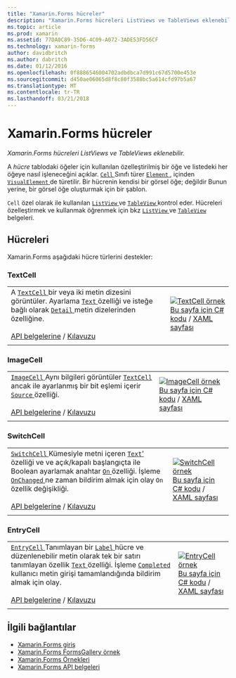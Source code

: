 ```yaml
---
title: "Xamarin.Forms hücreler"
description: "Xamarin.Forms hücreleri ListViews ve TableViews eklenebilir."
ms.topic: article
ms.prod: xamarin
ms.assetid: 77DA0C89-35D6-4C09-A072-3ADE53FD56CF
ms.technology: xamarin-forms
author: davidbritch
ms.author: dabritch
ms.date: 01/12/2016
ms.openlocfilehash: 0f8886546004702adbdbca7d991c67d5700e453e
ms.sourcegitcommit: d450ae06065d8f8c80f3588bc5a614cfd97b5a67
ms.translationtype: MT
ms.contentlocale: tr-TR
ms.lasthandoff: 03/21/2018
---
```

# <a name="xamarinforms-cells"></a>Xamarin.Forms hücreler

_Xamarin.Forms hücreleri ListViews ve TableViews eklenebilir._

A *hücre* tablodaki öğeler için kullanılan özelleştirilmiş bir öğe ve listedeki her öğeye nasıl işleneceğini açıklar. [ `Cell` ](https://developer.xamarin.com/api/type/Xamarin.Forms.Cell/) Sınıfı türer [ `Element` ](https://developer.xamarin.com/api/type/Xamarin.Forms.Element/), içinden [ `VisualElement` ](https://developer.xamarin.com/api/type/Xamarin.Forms.Element/) de türetilir. Bir hücrenin kendisi bir görsel öğe; değildir Bunun yerine, bir görsel öğe oluşturmak için bir şablon. 

`Cell` özel olarak ile kullanılan [ `ListView` ](views.md#listView) ve [ `TableView` ](views.md#tableView) kontrol eder. Hücreleri özelleştirmek ve kullanmak öğrenmek için bkz [ `ListView` ](~/xamarin-forms/user-interface/listview/index.md) ve [ `TableView` ](~/xamarin-forms/user-interface/tableview.md) belgeleri.

## <a name="cells"></a>Hücreleri

Xamarin.Forms aşağıdaki hücre türlerini destekler:

<a name="textCell" />

### <a name="textcell"></a>TextCell

|     |     |
| --- | --- |
| A [ `TextCell` ](https://developer.xamarin.com/api/type/Xamarin.Forms.TextCell) bir veya iki metin dizesini görüntüler. Ayarlama [ `Text` ](https://developer.xamarin.com/api/property/Xamarin.Forms.TextCell.Text/) özelliği ve isteğe bağlı olarak [ `Detail` ](https://developer.xamarin.com/api/property/Xamarin.Forms.TextCell.Detail/) metin dizelerinden özelliğine.<br /><br />[API belgelerine](https://developer.xamarin.com/api/type/Xamarin.Forms.TextCell) / [Kılavuzu](~/xamarin-forms/user-interface/listview/customizing-cell-appearance.md#TextCell) | [![TextCell örnek](cells-images/TextCell.png "TextCell örnek")](cells-images/TextCell-Large.png#lightbox "TextCell örneği")<br />[Bu sayfa için C# kodu](https://github.com/xamarin/xamarin-forms-samples/blob/master/FormsGallery/FormsGallery/FormsGallery/CodeExamples/TextCellDemoPage.cs) / [XAML sayfası](https://github.com/xamarin/xamarin-forms-samples/blob/master/FormsGallery/FormsGallery/FormsGallery/XamlExamples/TextCellDemoPage.xaml) |
|     |     |

### <a name="imagecell"></a>ImageCell

|     |     |
| --- | --- |
| [ `ImageCell` ](https://developer.xamarin.com/api/type/Xamarin.Forms.ImageCell) Aynı bilgileri görüntüler [ `TextCell` ](#textCell) ancak ile ayarlanmış bir bit eşlemi içerir [ `Source` ](https://developer.xamarin.com/api/property/Xamarin.Forms.Image.Source/) özelliği.<br /><br />[API belgelerine](https://developer.xamarin.com/api/type/Xamarin.Forms.ImageCell) / [Kılavuzu](~/xamarin-forms/user-interface/listview/customizing-cell-appearance.md#ImageCell) | [![ImageCell örnek](cells-images/ImageCell.png "ImageCell örnek")](cells-images/ImageCell-Large.png#lightbox "ImageCell örneği")<br />[Bu sayfa için C# kodu](https://github.com/xamarin/xamarin-forms-samples/blob/master/FormsGallery/FormsGallery/FormsGallery/CodeExamples/ImageCellDemoPage.cs) / [XAML sayfası](https://github.com/xamarin/xamarin-forms-samples/blob/master/FormsGallery/FormsGallery/FormsGallery/XamlExamples/ImageCellDemoPage.xaml) |
|     |     |

### <a name="switchcell"></a>SwitchCell

|     |     |
| --- | --- |
| [ `SwitchCell` ](https://developer.xamarin.com/api/type/Xamarin.Forms.SwitchCell) Kümesiyle metni içeren [ `Text`'](https://developer.xamarin.com/api/property/Xamarin.Forms.SwitchCellText/) özelliği ve ve açık/kapalı başlangıçta ile Boolean ayarlamak anahtar [ `On` ](https://developer.xamarin.com/api/property/Xamarin.Forms.SwitchCell.On/) özelliği. İşleme [ `OnChanged` ](https://developer.xamarin.com/api/event/Xamarin.Forms.SwitchCell.OnChanged/) ne zaman bildirim almak için olay `On` özellik değişikliği.<br /><br />[API belgelerine](https://developer.xamarin.com/api/type/Xamarin.Forms.SwitchCell) / [Kılavuzu](~/xamarin-forms/user-interface/tableview.md#switchcell) | [![SwitchCell örnek](cells-images/SwitchCell.png "SwitchCell örnek")](cells-images/SwitchCell-Large.png#lightbox "SwitchCell örneği")<br />[Bu sayfa için C# kodu](https://github.com/xamarin/xamarin-forms-samples/blob/master/FormsGallery/FormsGallery/FormsGallery/CodeExamples/SwitchCellDemoPage.cs) / [XAML sayfası](https://github.com/xamarin/xamarin-forms-samples/blob/master/FormsGallery/FormsGallery/FormsGallery/XamlExamples/SwitchCellDemoPage.xaml) |
|     |     |

### <a name="entrycell"></a>EntryCell

|     |     |
| --- | --- |
| [ `EntryCell` ](https://developer.xamarin.com/api/type/Xamarin.Forms.EntryCell) Tanımlayan bir [ `Label` ](https://developer.xamarin.com/api/property/Xamarin.Forms.EntryCell.Label/) hücre ve düzenlenebilir metin olarak tek bir satırı tanımlayan özellik [ `Text` ](https://developer.xamarin.com/api/property/Xamarin.Forms.EntryCell.Text/) özelliği. İşleme [ `Completed` ](https://developer.xamarin.com/api/event/Xamarin.Forms.EntryCell.Completed/) kullanıcı metin girişi tamamlandığında bildirim almak için olay.<br /><br />[API belgelerine](https://developer.xamarin.com/api/type/Xamarin.Forms.EntryCell) / [Kılavuzu](~/xamarin-forms/user-interface/tableview.md#entrycell) | [![EntryCell örnek](cells-images/EntryCell.png "EntryCell örnek")](cells-images/EntryCell-Large.png#lightbox "EntryCell örneği")<br />[Bu sayfa için C# kodu](https://github.com/xamarin/xamarin-forms-samples/blob/master/FormsGallery/FormsGallery/FormsGallery/CodeExamples/EntryCellDemoPage.cs) / [XAML sayfası](https://github.com/xamarin/xamarin-forms-samples/blob/master/FormsGallery/FormsGallery/FormsGallery/XamlExamples/EntryCellDemoPage.xaml) |
|     |     |


## <a name="related-links"></a>İlgili bağlantılar

- [Xamarin.Forms giriş](~/xamarin-forms/get-started/introduction-to-xamarin-forms.md)
- [Xamarin.Forms FormsGallery örnek](https://developer.xamarin.com/samples/xamarin-forms/FormsGallery/)
- [Xamarin.Forms Örnekleri](https://developer.xamarin.com/samples/xamarin-forms/all/)
- [Xamarin.Forms API belgeleri](https://developer.xamarin.com/api/root/Xamarin.Forms/)
